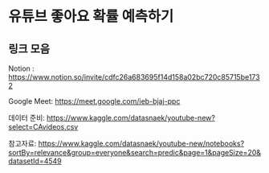 # 유튜브 좋아요 확률 예측하기

## 링크 모음

Notion : https://www.notion.so/invite/cdfc26a683695f14d158a02bc720c85715be1732

Google Meet: https://meet.google.com/ieb-bjaj-ppc

데이터 준비: https://www.kaggle.com/datasnaek/youtube-new?select=CAvideos.csv

참고자료: https://www.kaggle.com/datasnaek/youtube-new/notebooks?sortBy=relevance&group=everyone&search=predic&page=1&pageSize=20&datasetId=4549

